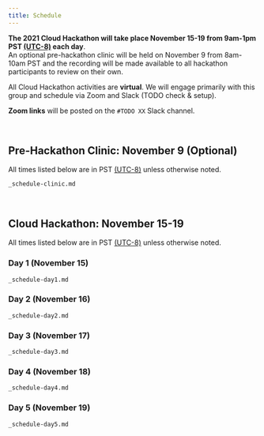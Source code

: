 ```yaml
---
title: Schedule
---
```


**The 2021 Cloud Hackathon will take place November 15-19 from 9am-1pm PST [(UTC-8)](https://www.timeanddate.com/time/zones/pst) each day**.   
An optional pre-hackathon clinic will be held on November 9 from 8am-10am PST  and the recording will be made available to all hackathon participants to review on their own.

All Cloud Hackathon activities are **virtual**. We will engage primarily with this group and schedule via Zoom and Slack (TODO check & setup).

**Zoom links** will be posted on the `#TODO XX` Slack channel.

<br>

## Pre-Hackathon Clinic:  November 9 (Optional)

All times listed below are in PST [(UTC-8)](https://www.timeanddate.com/time/zones/pst) unless otherwise noted. 


```{.include}
_schedule-clinic.md
```
<br>

## Cloud Hackathon: November 15-19

All times listed below are in PST [(UTC-8)](https://www.timeanddate.com/time/zones/pst) unless otherwise noted. 

### Day 1 (November 15)

```{.include}
_schedule-day1.md
```

### Day 2 (November 16)

```{.include}
_schedule-day2.md
```

### Day 3 (November 17)

```{.include}
_schedule-day3.md
```

### Day 4 (November 18)

```{.include}
_schedule-day4.md
```

### Day 5 (November 19)

```{.include}
_schedule-day5.md
```
